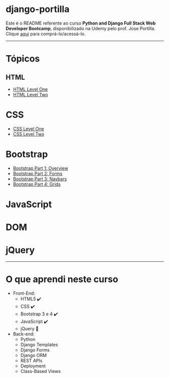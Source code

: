 # django-portilla

Este é o README referente ao curso **Python and Django Full Stack Web Developer Bootcamp**, disponibilizado na Udemy pelo prof. Jose Portilla. Clique [aqui](https://www.udemy.com/python-and-django-full-stack-web-developer-bootcamp/) para comprá-lo/acessá-lo.

***

# Tópicos

## HTML

* [HTML Level One](https://github.com/guiemi-learning-center/django-portilla/tree/master/HTML_LEVEL_ONE)
* [HTML Level Two](https://github.com/guiemi-learning-center/django-portilla/tree/master/HTML_LEVEL_TWO)

# CSS

* [CSS Level One](https://github.com/guiemi-learning-center/django-portilla/tree/master/CSS_LEVEL_ONE)
* [CSS Level Two](https://github.com/guiemi-learning-center/django-portilla/tree/master/CSS_LEVEL_TWO)

# Bootstrap

* [Bootstrap Part 1: Overview](https://github.com/guiemi-learning-center/django-portilla/blob/master/BOOTSTRAP_OVERVIEW/project.html)
* [Bootstrap Part 2: Forms](https://github.com/guiemi-learning-center/django-portilla/tree/master/BOOTSTRAP_OVERVIEW/Bootstrap_Part_Two_Forms)
* [Bootstrap Part 3: Navbars](https://github.com/guiemi-learning-center/django-portilla/tree/master/BOOTSTRAP_OVERVIEW/Bootstrap_Part_Three_Navbars)
* [Bootstrap Part 4: Grids](https://github.com/guiemi-learning-center/django-portilla/tree/master/BOOTSTRAP_OVERVIEW/Bootstrap_Part_Four_Grids)

# JavaScript



# DOM

# jQuery



***

# O que aprendi neste curso

- Front-End:
  - HTML5 ✔️
  - CSS ✔️
  - Bootstrap 3 e 4 ✔️
  - JavaScript ✔️
  - jQuery 🔲
- Back-end:
  - Python
  - Django Templates
  - Django Forms
  - Django ORM
  - REST APIs
  - Deployment
  - Class-Based Views

